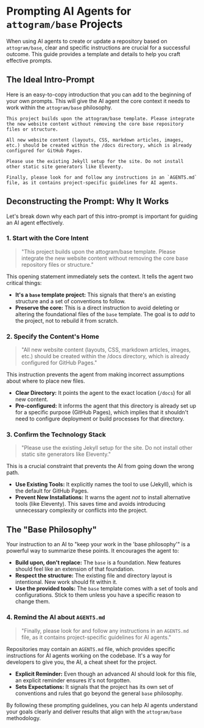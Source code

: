 # Prompting AI Agents for `attogram/base` Projects

When using AI agents to create or update a repository based on `attogram/base`, clear and specific instructions are crucial for a successful outcome. This guide provides a template and details to help you craft effective prompts.

## The Ideal Intro-Prompt

Here is an easy-to-copy introduction that you can add to the beginning of your own prompts. This will give the AI agent the core context it needs to work within the `attogram/base` philosophy.

```
This project builds upon the attogram/base template. Please integrate the new website content without removing the core base repository files or structure.

All new website content (layouts, CSS, markdown articles, images, etc.) should be created within the /docs directory, which is already configured for GitHub Pages.

Please use the existing Jekyll setup for the site. Do not install other static site generators like Eleventy.

Finally, please look for and follow any instructions in an `AGENTS.md` file, as it contains project-specific guidelines for AI agents.
```

## Deconstructing the Prompt: Why It Works

Let's break down why each part of this intro-prompt is important for guiding an AI agent effectively.

### 1. Start with the Core Intent

> "This project builds upon the attogram/base template. Please integrate the new website content without removing the core base repository files or structure."

This opening statement immediately sets the context. It tells the agent two critical things:

- **It's a `base` template project:** This signals that there's an existing structure and a set of conventions to follow.
- **Preserve the core:** This is a direct instruction to avoid deleting or altering the foundational files of the `base` template. The goal is to _add_ to the project, not to rebuild it from scratch.

### 2. Specify the Content's Home

> "All new website content (layouts, CSS, markdown articles, images, etc.) should be created within the /docs directory, which is already configured for GitHub Pages."

This instruction prevents the agent from making incorrect assumptions about where to place new files.

- **Clear Directory:** It points the agent to the exact location (`/docs`) for all new content.
- **Pre-configured:** It informs the agent that this directory is already set up for a specific purpose (GitHub Pages), which implies that it shouldn't need to configure deployment or build processes for that directory.

### 3. Confirm the Technology Stack

> "Please use the existing Jekyll setup for the site. Do not install other static site generators like Eleventy."

This is a crucial constraint that prevents the AI from going down the wrong path.

- **Use Existing Tools:** It explicitly names the tool to use (Jekyll), which is the default for GitHub Pages.
- **Prevent New Installations:** It warns the agent _not_ to install alternative tools (like Eleventy). This saves time and avoids introducing unnecessary complexity or conflicts into the project.

## The "Base Philosophy"

Your instruction to an AI to "keep your work in the 'base philosophy'" is a powerful way to summarize these points. It encourages the agent to:

- **Build upon, don't replace:** The `base` is a foundation. New features should feel like an extension of that foundation.
- **Respect the structure:** The existing file and directory layout is intentional. New work should fit within it.
- **Use the provided tools:** The `base` template comes with a set of tools and configurations. Stick to them unless you have a specific reason to change them.

### 4. Remind the AI about `AGENTS.md`

> "Finally, please look for and follow any instructions in an `AGENTS.md` file, as it contains project-specific guidelines for AI agents."

Repositories may contain an `AGENTS.md` file, which provides specific instructions for AI agents working on the codebase. It's a way for developers to give you, the AI, a cheat sheet for the project.

- **Explicit Reminder:** Even though an advanced AI should look for this file, an explicit reminder ensures it's not forgotten.
- **Sets Expectations:** It signals that the project has its own set of conventions and rules that go beyond the general `base` philosophy.

By following these prompting guidelines, you can help AI agents understand your goals clearly and deliver results that align with the `attogram/base` methodology.

